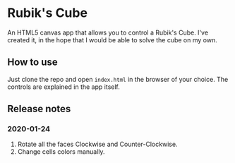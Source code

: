 # Rubik's Cube
An HTML5 canvas app that allows you to control a Rubik's Cube.
I've created it, in the hope that I would be able to solve the cube on my own.

## How to use
Just clone the repo and open `index.html` in the browser of your choice. The controls
are explained in the app itself.

## Release notes
### 2020-01-24
1. Rotate all the faces Clockwise and Counter-Clockwise.
2. Change cells colors manually.